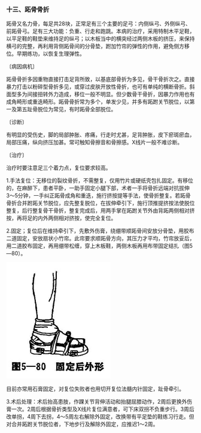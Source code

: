 ### 十三、跖骨骨折

跖骨又名力骨，每足共28块，正常足有三个主要的足弓：内侧纵弓、外侧纵弓、前跖骨弓。足有三大功能：负重、行走和跑跳。本病的治疗，采用特制木平足鞋，以平足鞋的鞋垫来维持足的纵弓；以木板当中的横突经过两侧木板的挤压，来保持横弓的完整，再利用背侧跖骨间的分骨垫，跗加竹帘的弹性的作用，避免侧方移位。早期练功，以恢复生理弹性。

〔病因病机〕

跖骨骨折多因重物直接打击足背所致，以基底部骨折为多见，骨干骨折次之。直接暴力打击以粉碎型骨折多见，或穿过皮肤开放性骨折，也可有单纯的横断骨折。斜面型多为间接扭转外力造成，移位一般不明显。但少数骨干骨折，因暴力作用也有成角畸形或重迭畸形。跖骨骨折常为多个，单发少见，并多有跖跗关节脱位，以第一及第五趾骨脱位为常见，有时跖骨全部脱位。

〔诊断〕

有明显的受伤史，脚的局部肿胀、疼痛，行走时尤甚，足背肿胀，皮下瘀斑瘀血，局部压痛，纵向挤压加甚。常可触知骨擦音和骨擦感。X线片一般不难诊断。

〔治疗〕

治疗时要注意足三个着力点，复位要求较高。

1.手法复位：无移位的裂纹骨折，不需整复，仅用竹片或硬纸壳包扎固定。有移位的，在麻醉下，患者平卧，一助手固定小腿下部，术者一手将骨折远端对抗拔伸3〜5分钟，一手纠正跖骨成角和重迭，施行挤按提等手法，使骨折整复。若跖骨骨折合并跗跖关节脱位，应先整复脱位，在拔伸牵引下，施行顶推提挤按法使脱位整复，后行整复骨干骨折，整复完成后，用两手掌在跖跗关节外由背跖两侧相对挤按，再将足的内外两侧相对挤按，使完全复位。

2.固定；复位后在维持牵引下，先敷外伤膏，绕绷带顺跖骨间安放分骨垫，用胶布二道固定，安放扇状小竹帘。此帘要求顺跖骨方向，其压力才平均，竹帘放妥后，用二道胶布固定，再用绷带松缠，穿上木板鞋，两侧木板再用布带固定结扎（图5—80）。

<img src="img\5-80.jpg" style="zoom:70%;" />

目前亦常用石膏固定，对复位失败者也用切开复位法髓内针固定，趾骨牵引。

3.术后处理：术后抬高患肢，作踝关节背伸活动和抬腿屈膝动作，2周后更换外伤膏一次。2周后根据骨折类型及X线片复位满意者，可下床双拐不负重步行。3周后改单拐，4周下去拐，4〜5周左右解除外固定，改换带有平足垫的鞋练习行走。但对合并跖跗关节脱位者，下地步行及解除外固定，应推迟1〜2周。
